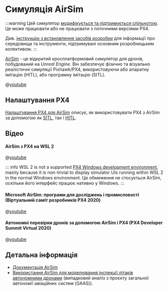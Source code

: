 # Симуляція AirSim

:::warning
Цей симулятор [модифікується та підтримується спільнотою](../simulation/community_supported_simulators.md). Це може працювати або не працювати з поточними версіями PX4.

Див. [інструкцію з встановлення засобів розробки](../dev_setup/dev_env.md) для інформації про середовища та інструменти, підтримувані основним розробницьким колективом.
:::

[AirSim](https://microsoft.github.io/AirSim/) - це відкритий кросплатформовий симулятор для дронів, побудований на _Unreal Engine_. Він забезпечує фізично та візуально реалістичні симуляції Pixhawk/PX4, використовуючи або апаратну імітацію (HITL), або програмну імітацію (SITL).

@[youtube](https://youtu.be/-WfTr1-OBGQ) <!-- datestamp:video:youtube:20170216:AirSim Demo -->

## Налаштування PX4

[Налаштування PX4 для AirSim](https://microsoft.github.io/AirSim/px4_setup/) описує, як використовувати PX4 з AirSim за допомогою як [SITL](https://microsoft.github.io/AirSim/px4_sitl/), так і [HITL](https://microsoft.github.io/AirSim/px4_setup/#setting-up-px4-hardware-in-loop).

## Відео

#### AirSim з PX4 на WSL 2

@[youtube](https://youtu.be/DiqgsWIOoW4) <!-- datestamp:video:youtube:20210401:AirSim with PX4 on WSL 2 -->

::: info WSL 2 is not a supported [PX4 Windows development environment](../dev_setup/dev_env_windows_cygwin.md), mainly because it is non-trivial to display simulator UIs running within WSL 2 in the normal Windows environment. Це обмеження не стосується AirSim, оскільки його інтерфейс працює нативно у Windows.
:::

#### Microsoft AirSim: програми для досліджень і промисловості (Віртуальний саміт розробників PX4 2020)

@[youtube](https://youtu.be/-YMiKaJYl44) <!-- datestamp:video:youtube:20200716:Microsoft AirSim: Applications to Research and Industry — PX4 Developer Summit Virtual 2020 -->

#### Автономні перевірки дронів за допомогою AirSim і PX4 (PX4 Developer Summit Virtual 2020)

@[youtube](https://youtu.be/JDx0MPTlhrg) <!-- datestamp:video:youtube:20200716:Autonomous Drone Inspections using AirSim and PX4 — PX4 Developer Summit Virtual 2020 -->

## Детальна інформація

- [Документація AirSim](https://microsoft.github.io/AirSim/)
- [Використання AirSim для моделювання інспекції літаків автономними дронами](https://gaas.gitbook.io/guide/case-study/using-airsim-to-simulate-aircraft-inspection-by-autonomous-drones) (випадковий аналіз з проєкту загальної автономії авіаційних систем (GAAS)).
